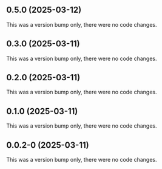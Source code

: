 ## 0.5.0 (2025-03-12)

This was a version bump only, there were no code changes.

## 0.3.0 (2025-03-11)

This was a version bump only, there were no code changes.

## 0.2.0 (2025-03-11)

This was a version bump only, there were no code changes.

## 0.1.0 (2025-03-11)

This was a version bump only, there were no code changes.

## 0.0.2-0 (2025-03-11)

This was a version bump only, there were no code changes.